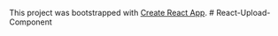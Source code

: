 This project was bootstrapped with [Create React App](https://github.com/facebook/create-react-app).
#   R e a c t - U p l o a d - C o m p o n e n t  
 